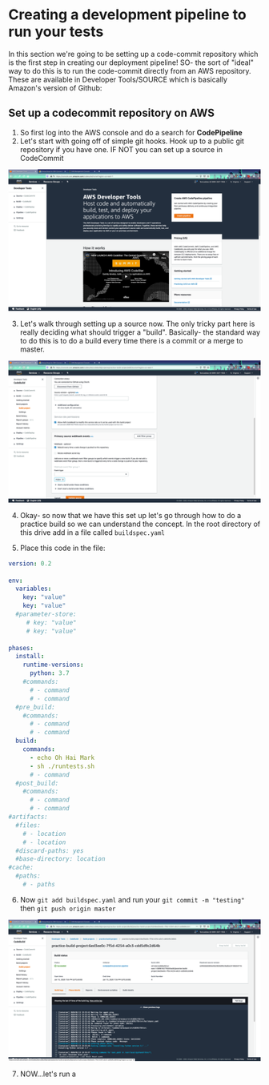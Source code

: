 # Creating a development pipeline to run your tests

In this section we're going to be setting up a code-commit repository which is the first step in creating our deployment pipeline! 
SO- the sort of "ideal" way to do this is to run the code-commit directly from an AWS repository. These are available in Developer Tools/SOURCE which is basically Amazon's version of Github:



## Set up a codecommit repository on AWS

1. So first log into the AWS console and do a search for **CodePipeline**
2. Let's start with going off of simple git hooks. Hook up to a public git repository if you have one. IF NOT you can set up a source in CodeCommit

![devtools](../images/devtools.png)

3. Let's walk through setting up a source now. The only tricky part here is really deciding what should trigger a "build". Basically- the standard way to do this is to do a build every time there is a commit or a merge to master. 

![mergeme](../images/mergeme.png)

4. Okay- so now that we have this set up let's go through how to do a practice build so we can understand the concept. In the root directory of this drive add in a file called `buildspec.yaml`

5. Place this code in the file:

```yaml
version: 0.2

env:
  variables:
    key: "value"
    key: "value"
  #parameter-store:
     # key: "value"
     # key: "value"

phases:
  install:
    runtime-versions:
      python: 3.7
    #commands:
      # - command
      # - command
  #pre_build:
    #commands:
      # - command
      # - command
  build:
    commands:
      - echo Oh Hai Mark
      - sh ./runtests.sh
      # - command
  #post_build:
    #commands:
      # - command
      # - command
#artifacts:
  #files:
    # - location
    # - location
  #discard-paths: yes
  #base-directory: location
#cache:
  #paths:
    # - paths
```

6. Now `git add buildspec.yaml` and run your `git commit -m "testing"` then `git push origin master`

![buildspec](../images/buildspec.png)

7. NOW...let's run a 